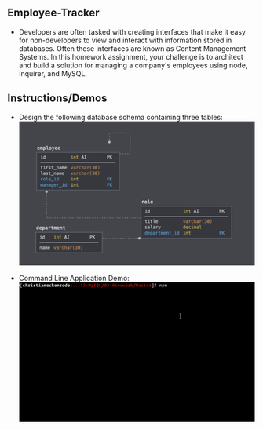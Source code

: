 ## Employee-Tracker

- Developers are often tasked with creating interfaces that make it easy for non-developers to view and interact with information stored in databases. Often these interfaces are known as Content Management Systems. In this homework assignment, your challenge is to architect and build a solution for managing a company's employees using node, inquirer, and MySQL.

## Instructions/Demos

- Design the following database schema containing three tables:
![database schema](demos/12-MySQL_02-Homework_Assets_schema.png)

- Command Line Application Demo:
![demo](demos/demo.gif)